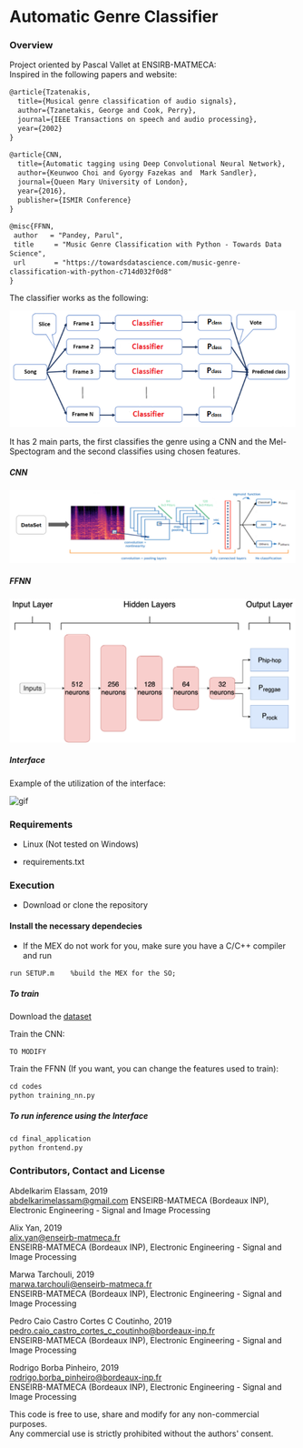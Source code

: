 # Automatic Genre Classifier

### Overview
Project oriented by Pascal Vallet at ENSIRB-MATMECA:  
Inspired in the following papers and website:
```
@article{Tzatenakis,
  title={Musical genre classification of audio signals},
  author={Tzanetakis, George and Cook, Perry},
  journal={IEEE Transactions on speech and audio processing},
  year={2002}
}
```
```
@article{CNN,
  title={Automatic tagging using Deep Convolutional Neural Network},
  author={Keunwoo Choi and Gyorgy Fazekas and  Mark Sandler},
  journal={Queen Mary University of London},
  year={2016},
  publisher={ISMIR Conference}
}
```
```
@misc{FFNN,
 author   = "Pandey, Parul",
 title     = "Music Genre Classification with Python - Towards Data Science",
 url       = "https://towardsdatascience.com/music-genre-classification-with-python-c714d032f0d8"
}
```

The classifier works as the following:

![image](./Figures/Final_model.png)

It has 2 main parts, the first classifies the genre using a CNN and the Mel-Spectogram and the second classifies using chosen features.

##### CNN
![image](./Figures/CNN.png)

##### FFNN

![image](./Figures/arch_FFNN.png)


##### Interface

Example of the utilization of the interface:

![gif](./Figures/demo.gif)

### Requirements

- Linux (Not tested on Windows)

- requirements.txt


### Execution

- Download or clone the repository

#### Install the necessary dependecies

- If the MEX do not work for you, make sure you have a C/C++ compiler and run

```
run SETUP.m    %build the MEX for the SO;
```

##### To train
Download the [dataset](opihi.cs.uvic.ca/sound/genres.tar.gz)

Train the CNN:
```
TO MODIFY
```

Train the FFNN (If you want, you can change the features used to train):
```
cd codes
python training_nn.py
```

##### To run inference using the Interface
```
cd final_application
python frontend.py
```


### Contributors, Contact and License

Abdelkarim Elassam,  2019  
abdelkarimelassam@gmail.com
ENSEIRB-MATMECA (Bordeaux INP), Electronic Engineering - Signal and Image Processing

Alix Yan,  2019  
alix.yan@enseirb-matmeca.fr  
ENSEIRB-MATMECA (Bordeaux INP), Electronic Engineering - Signal and Image Processing

Marwa Tarchouli,  2019  
marwa.tarchouli@enseirb-matmeca.fr  
ENSEIRB-MATMECA (Bordeaux INP), Electronic Engineering - Signal and Image Processing

Pedro Caio Castro Cortes C Coutinho,  2019  
pedro.caio_castro_cortes_c_coutinho@bordeaux-inp.fr  
ENSEIRB-MATMECA (Bordeaux INP), Electronic Engineering - Signal and Image Processing

Rodrigo Borba Pinheiro,  2019  
rodrigo.borba_pinheiro@bordeaux-inp.fr  
ENSEIRB-MATMECA (Bordeaux INP), Electronic Engineering - Signal and Image Processing  

This code is free to use, share and modify for any non-commercial purposes.  
Any commercial use is strictly prohibited without the authors' consent.
